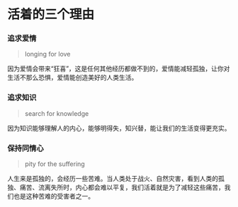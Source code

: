 # 活着的三个理由

### 追求爱情
> longing for love

因为爱情会带来“狂喜”，这是任何其他经历都做不到的，爱情能减轻孤独，让你对生活不那么恐惧，爱情能创造美好的人类生活。


### 追求知识
> search for knowledge

因为知识能够理解人的内心，能够明得失，知兴替，能让我们的生活变得更充实。

### 保持同情心
> pity for the suffering

人生来是孤独的，会经历一些苦难。当人类处于战火、自然灾害，看到人类的孤独、痛苦、流离失所时，内心都会难以平复，我们活着就是为了减轻这些痛苦，我们也是这种苦难的受害者之一。

